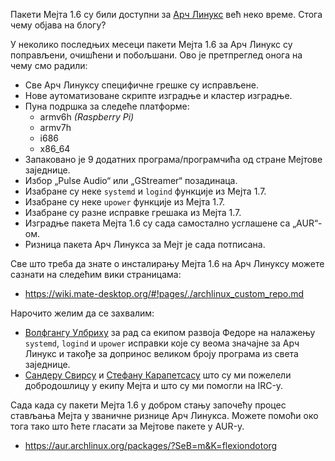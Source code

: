<!-- 
.. link: 
.. description: 
.. tags: Arch Linux,Raspberry Pi,News
.. date: 2013/11/16 00:36:43
.. title: Пакети Мејта 1.6 за Арч Линукс
.. slug: 2013-11-16-mate-1.6-packages-for-arch-linux
.. author: Martin Wimpress
-->

Пакети Мејта 1.6 су били доступни за [Арч Линукс](https://www.archlinux.org)
већ неко време. Стога чему објава на блогу?

У неколико последњих месеци пакети Мејта 1.6 за Арч Линукс су поправљени, 
очишћени и побољшани. Ово је претпреглед онога на чему смо радили:

  * Све Арч Линуксу специфичне грешке су исправљене.
  * Нове аутоматизоване скрипте изградње и кластер изградње.
  * Пуна подршка за следеће платформе:
    * armv6h *(Raspberry Pi)*
    * armv7h
    * i686
    * x86_64
  * Запаковано је 9 додатних програма/програмчића од стране Мејтове заједнице.
  * Избор „Pulse Audio“ или „GStreamer“ позадинаца.
  * Изабране су неке `systemd` и `logind` функције из Мејта 1.7.
  * Изабране су неке `upower` функције из Мејта 1.7.
  * Изабране су разне исправке грешака из Мејта 1.7.
  * Изградње пакета Мејта 1.6 су сада самостално усглашене са „AUR“-ом.
  * Ризница пакета Арч Линукса за Мејт је сада потписана.

Све што треба да знате о инсталирању Мејта 1.6 на Арч Линуксу можете 
сазнати на следећим вики страницама:

  * <https://wiki.mate-desktop.org/#!pages/./archlinux_custom_repo.md>

Нарочито желим да се захвалим:

  * [Волфгангу Улбриху](https://github.com/raveit65) за рад са екипом
  развоја Федоре на налажењу `systemd`, `logind` и `upower` исправки
  које су веома значајне за Арч Линукс и такође за допринос великом 
  броју програма из света заједнице.
  * [Сандеру Свирсу](https://github.com/infirit) и [Стефану Карапетсасу](https://github.com/stefano-k)
  што су ми пожелели добродошлицу у екипу Мејта и што су ми помогли на IRC-у.

Сада када су пакети Мејта 1.6 у добром стању започећу процес стављања 
Мејта у званичне ризнице Арч Линукса. Можете помоћи око тога тако што 
ћете гласати за Мејтове пакете у AUR-у.

  * <https://aur.archlinux.org/packages/?SeB=m&K=flexiondotorg>
